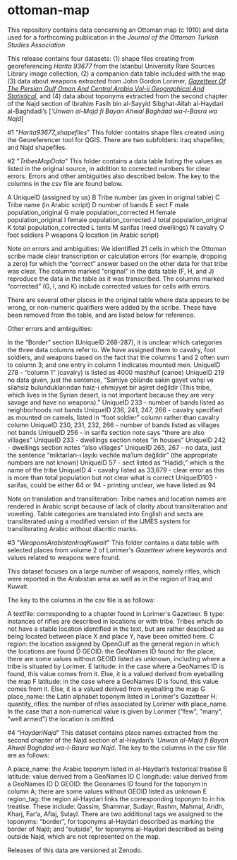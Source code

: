 # ottoman-map

This repository contains data concerning an Ottoman map (c 1910) and data used for a forthcoming publication in the *Journal of the Ottoman Turkish Studies Association*

This release contains four datasets: (1) shape files creating from georeferencing *Harita 93677* from the Istanbul University Rare Sources Library image collection, (2) a companion data table included with the map (3) data about weapons extracted from John Gordon Lorimer, [*Gazetteer Of The Persian Gulf Oman And Central Arabia Vol-ii Geographical And Statistical*](https://archive.org/details/in.ernet.dli.2015.206964), and (4) data about toponyms extracted from the second chapter of the Najd section of Ibrahim Fasih bin al-Sayyid Sibghat-Allah al-Haydari al-Baghdadi’s [*‘Unwan al-Majd fi Bayan Ahwal Baghdad wa-l-Basra wa Najd*]

#1 "*Harita93677_shapefiles*"  This folder contains shape files created using the Georeferencer tool for QGIS. There are two subfolders: Iraq shapefiles; and Najd shapefiles. 

#2 "*TribesMapData*"  This folder contains a data table listing the values as listed in the original source, in addition to corrected numbers for clear errors. Errors and other ambiguities also described below. The key to the columns in the csv file are found below.

A UniqueID (assigned by us)
B Tribe number (as given in original table)
C Tribe name (in Arabic script)
D number of bands
E sect
F male population_original
G male population_corrected
H female population_original
I female population_corrected
J total population_original
K total population_corrected
L tents
M sarifas (reed dwellings)
N cavalry
O foot soldiers
P weapons
Q location (in Arabic script)

Note on errors and ambiguities: We identified 21 cells in which the Ottoman scribe made clear transcription or calculation errors (for example, dropping a zero) for which the “correct” answer based on the other data for that tribe was clear. The columns marked “original” in the data table (F, H, and J) reproduce the data in the table as it was transcribed. The columns marked “corrected” (G, I, and K) include corrected values for cells with errors.

There are several other places in the original table where data appears to be wrong, or non-numeric qualifiers were added by the scribe. These have been removed from the table, and are listed below for reference.

Other errors and ambiguities:

In the “Border” section (UniqueID 268-287), it is unclear which categories the three data columns refer to. We have assigned them to cavalry, foot soldiers, and weapons based on the fact that the columns 1 and 2 often sum to column 3; and one entry in column 1 indicates mounted men.
UniqueID 278 - “column 1” (cavalry) is listed as 4000 mashhuf (canoe)
UniqueID 219 no data given, just the sentence, “Samiye çölünde sakin gayet vahşi ve silahsiz bulunduklarından haiz-i ehmiyyet bir aşiret değildir (This tribe, which lives in the Syrian desert, is not important because they are very savage and have no weapons).” 
UniqueID 233 - number of bands listed as neighborhoods not bands
UniqueID 236, 241, 247, 266 - cavalry specified as mounted on camels, listed in “foot soldier” column rather than cavalry column
UniqueID 230, 231, 232, 266 - number of bands listed as villages not bands
UniqueID 256 - in sarifa section note says “there are also villages”
UniqueID 233 - dwellings section notes “in houses”
UniqueID 242 - dwellings section notes “also villages”
UniqueID 265, 267 - no data, just the sentence “miktarları-ı layıkı vechile ma’lum değildir” (the appropriate numbers are not known)
UniqueID 57 - sect listed as “Hadidi,” which is the name of the tribe 
UniqueID 4 - cavalry listed as 33,679 - clear error as this is more than total population but not clear what is correct
UniqueID103 - sarifas, could be either 64 or 94 - printing unclear, we have listed as 94

Note on translation and transliteration: Tribe names and location names are rendered in Arabic script because of lack of clarity about transliteration and voweling. Table categories are translated into English and sects are transliterated using a modified version of the IJMES system for transliterating Arabic without diacritic marks.

#3 "*WeaponsArabistanIraqKuwait*"  This folder contains a data table with selected places from volume 2 of Lorimer's *Gazetteer* where keywords and values related to weapons were found.

This dataset focuses on a large number of weapons, namely rifles, which were reported in the Arabistan area as well as in the region of Iraq and Kuwait.

The key to the columns in the csv file is as follows: 

A textfile: corresponding to a chapter found in Lorimer's Gazetteer.
B type: instances of rifles are described in locations or with tribe. Tribes which do not have a stable location identified in the text, but are rather described as being located between place X and place Y, have been omitted here.
C region: the location assigned by OpenGulf as the general region in which the locations are found
D GEOID: the GeoNames ID found for the place; there are some values without GEOID listed as unknown, including where a tribe is situated by Lorimer. 
E latitude: in the case where a GeoNames ID is found, this value comes from it. Else, it is a valued derived from eyeballing the map 
F latitude: in the case where a GeoNames ID is found, this value comes from it. Else, it is a valued derived from eyeballing the map 
G place_name: the Latin alphabet toponym listed in Lorimer's Gazetteer
H: quantity_rifles: the number of rifles associated by Lorimer with place_name. In the case that a non-numerical value is given by Lorimer ("few", "many", "well armed")  the location is omitted. 

#4 “*HaydariNajd*” This dataset contains place names extracted from the second chapter of the Najd section of al-Haydari’s *‘Unwan al-Majd fi Bayan Ahwal Baghdad wa-l-Basra wa Najd*.
The key to the columns in the csv file are as follows:

A place_name: the Arabic toponym listed in al-Haydari’s historical treatise
B latitude: value derived from a GeoNames ID
C longitude: value derived from a GeoNames ID
D GEOID: the Geonames ID found for the toponym in column A; there are some values without GEOID listed as unknown
E region_tag: the region al-Haydari links the corresponding toponym to in his treatise.  These include: Qassim, Shammar, Sudayr, Rashm, Mahmal, Aridh, Kharj, Far‘a, Aflaj, Sulayl.  There are two additional tags we assigned to the toponyms: “border”, for toponyms al-Haydari described as marking the border of Najd; and “outside”, for toponyms al-Haydari described as being outside Najd, which are not represented on the map.

Releases of this data are versioned at Zenodo.

